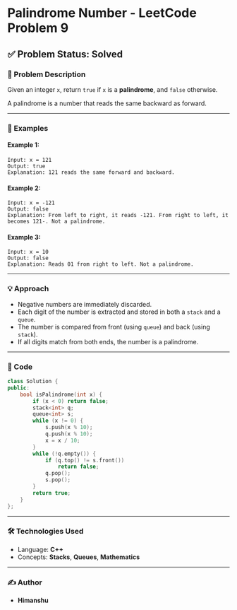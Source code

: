 
# Palindrome Number - LeetCode Problem 9

## ✅ Problem Status: Solved

### 📘 Problem Description

Given an integer `x`, return `true` if `x` is a **palindrome**, and `false` otherwise.

A palindrome is a number that reads the same backward as forward.

---

### 🧠 Examples

#### Example 1:
```plaintext
Input: x = 121  
Output: true  
Explanation: 121 reads the same forward and backward.
````

#### Example 2:

```plaintext
Input: x = -121  
Output: false  
Explanation: From left to right, it reads -121. From right to left, it becomes 121-. Not a palindrome.
```

#### Example 3:

```plaintext
Input: x = 10  
Output: false  
Explanation: Reads 01 from right to left. Not a palindrome.
```

---

### 💡 Approach

* Negative numbers are immediately discarded.
* Each digit of the number is extracted and stored in both a `stack` and a `queue`.
* The number is compared from front (using `queue`) and back (using `stack`).
* If all digits match from both ends, the number is a palindrome.

---

### 🧾 Code

```cpp
class Solution {
public:
    bool isPalindrome(int x) {
        if (x < 0) return false;
        stack<int> q;
        queue<int> s;
        while (x != 0) {
            s.push(x % 10);
            q.push(x % 10);
            x = x / 10;
        }
        while (!q.empty()) {
            if (q.top() != s.front())
                return false;
            q.pop();
            s.pop();
        }
        return true;
    }
};
```

---

### 🛠️ Technologies Used

* Language: **C++**
* Concepts: **Stacks**, **Queues**, **Mathematics**

---

### ✍️ Author

* **Himanshu**
